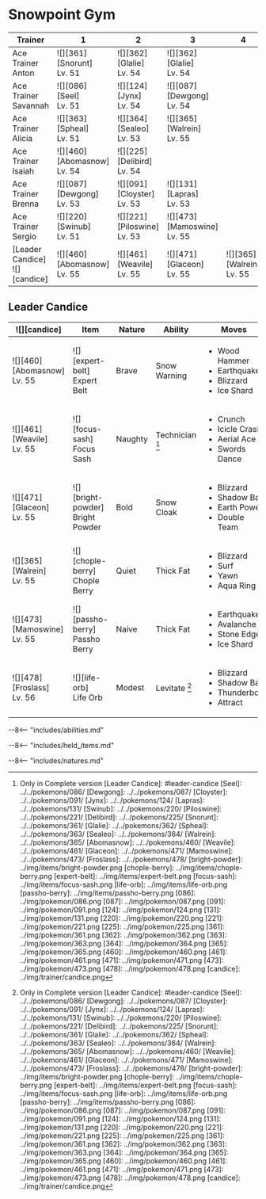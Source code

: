 # Snowpoint Gym

Trainer                          | 1                                 | 2                                 | 3                                 | 4                               | 5                                 | 6
---                              | ---                               | ---                               | ---                               | ---                             | ---                               | ---
Ace Trainer Anton                | ![][361]<br>[Snorunt]<br>Lv. 51   | ![][362]<br>[Glalie]<br>Lv. 54    | ![][362]<br>[Glalie]<br>Lv. 54    | &nbsp;                          | &nbsp;                            | &nbsp;
Ace Trainer Savannah             | ![][086]<br>[Seel]<br>Lv. 51      | ![][124]<br>[Jynx]<br>Lv. 54      | ![][087]<br>[Dewgong]<br>Lv. 54   | &nbsp;                          | &nbsp;                            | &nbsp;
Ace Trainer Alicia               | ![][363]<br>[Spheal]<br>Lv. 51    | ![][364]<br>[Sealeo]<br>Lv. 53    | ![][365]<br>[Walrein]<br>Lv. 55   | &nbsp;                          | &nbsp;                            | &nbsp;
Ace Trainer Isaiah               | ![][460]<br>[Abomasnow]<br>Lv. 54 | ![][225]<br>[Delibird]<br>Lv. 54  | &nbsp;                            | &nbsp;                          | &nbsp;                            | &nbsp;
Ace Trainer Brenna               | ![][087]<br>[Dewgong]<br>Lv. 53   | ![][091]<br>[Cloyster]<br>Lv. 53  | ![][131]<br>[Lapras]<br>Lv. 53    | &nbsp;                          | &nbsp;                            | &nbsp;
Ace Trainer Sergio               | ![][220]<br>[Swinub]<br>Lv. 51    | ![][221]<br>[Piloswine]<br>Lv. 53 | ![][473]<br>[Mamoswine]<br>Lv. 55 | &nbsp;                          | &nbsp;                            | &nbsp;
[Leader Candice]<br>![][candice] | ![][460]<br>[Abomasnow]<br>Lv. 55 | ![][461]<br>[Weavile]<br>Lv. 55   | ![][471]<br>[Glaceon]<br>Lv. 55   | ![][365]<br>[Walrein]<br>Lv. 55 | ![][473]<br>[Mamoswine]<br>Lv. 55 | ![][478]<br>[Froslass]<br>Lv. 56

## Leader Candice

![][candice]                      | Item                                | Nature  | Ability         | Moves
---                               | ---                                 | ---     | ---             | ---
![][460]<br>[Abomasnow]<br>Lv. 55 | ![][expert-belt]<br>Expert Belt     | Brave   | Snow Warning    | <ul><li>Wood Hammer</li><li>Earthquake</li><li>Blizzard</li><li>Ice Shard</li></ul>
![][461]<br>[Weavile]<br>Lv. 55   | ![][focus-sash]<br>Focus Sash       | Naughty | Technician [^1] | <ul><li>Crunch</li><li>Icicle Crash</li><li>Aerial Ace</li><li>Swords Dance</li></ul>
![][471]<br>[Glaceon]<br>Lv. 55   | ![][bright-powder]<br>Bright Powder | Bold    | Snow Cloak      | <ul><li>Blizzard</li><li>Shadow Ball</li><li>Earth Power</li><li>Double Team</li></ul>
![][365]<br>[Walrein]<br>Lv. 55   | ![][chople-berry]<br>Chople Berry   | Quiet   | Thick Fat       | <ul><li>Blizzard</li><li>Surf</li><li>Yawn</li><li>Aqua Ring</li></ul>
![][473]<br>[Mamoswine]<br>Lv. 55 | ![][passho-berry]<br>Passho Berry   | Naive   | Thick Fat       | <ul><li>Earthquake</li><li>Avalanche</li><li>Stone Edge</li><li>Ice Shard</li></ul>
![][478]<br>[Froslass]<br>Lv. 56  | ![][life-orb]<br>Life Orb           | Modest  | Levitate [^1]   | <ul><li>Blizzard</li><li>Shadow Ball</li><li>Thunderbolt</li><li>Attract</li></ul>

--8<-- "includes/abilities.md"

--8<-- "includes/held_items.md"

--8<-- "includes/natures.md"

[^1]: Only in Complete version
[Leader Candice]: #leader-candice
[Seel]: ../../pokemons/086/
[Dewgong]: ../../pokemons/087/
[Cloyster]: ../../pokemons/091/
[Jynx]: ../../pokemons/124/
[Lapras]: ../../pokemons/131/
[Swinub]: ../../pokemons/220/
[Piloswine]: ../../pokemons/221/
[Delibird]: ../../pokemons/225/
[Snorunt]: ../../pokemons/361/
[Glalie]: ../../pokemons/362/
[Spheal]: ../../pokemons/363/
[Sealeo]: ../../pokemons/364/
[Walrein]: ../../pokemons/365/
[Abomasnow]: ../../pokemons/460/
[Weavile]: ../../pokemons/461/
[Glaceon]: ../../pokemons/471/
[Mamoswine]: ../../pokemons/473/
[Froslass]: ../../pokemons/478/
[bright-powder]: ../img/items/bright-powder.png
[chople-berry]: ../img/items/chople-berry.png
[expert-belt]: ../img/items/expert-belt.png
[focus-sash]: ../img/items/focus-sash.png
[life-orb]: ../img/items/life-orb.png
[passho-berry]: ../img/items/passho-berry.png
[086]: ../img/pokemon/086.png
[087]: ../img/pokemon/087.png
[091]: ../img/pokemon/091.png
[124]: ../img/pokemon/124.png
[131]: ../img/pokemon/131.png
[220]: ../img/pokemon/220.png
[221]: ../img/pokemon/221.png
[225]: ../img/pokemon/225.png
[361]: ../img/pokemon/361.png
[362]: ../img/pokemon/362.png
[363]: ../img/pokemon/363.png
[364]: ../img/pokemon/364.png
[365]: ../img/pokemon/365.png
[460]: ../img/pokemon/460.png
[461]: ../img/pokemon/461.png
[471]: ../img/pokemon/471.png
[473]: ../img/pokemon/473.png
[478]: ../img/pokemon/478.png
[candice]: ../img/trainer/candice.png
